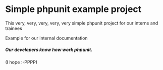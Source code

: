 # Simple phpunit example project

This very, very, very, very, very simple phpunit project for our interns and trainees

Example for our internal documentation

##### Our developers know how work phpunit.  
(I hope :-PPPP)
